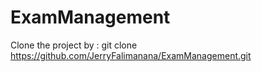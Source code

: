# ExamManagement

Clone the project by : git clone https://github.com/JerryFalimanana/ExamManagement.git